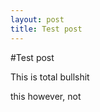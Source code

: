 ```yaml
---
layout: post
title: Test post
---
```


#Test post

This is total bullshit

<!--more-->

this however, not
